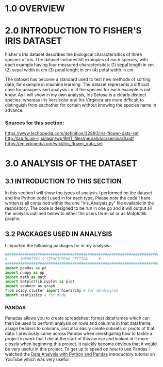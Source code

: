 # 1.0 OVERVIEW




# 2.0 INTRODUCTION TO FISHER'S IRIS DATASET
Fisher's Iris dataset describes the biological characterisitics of three species of iris. The dataset includes 50 examples of each species, with each example having four measured characteristics:
(1) sepal length in cm
(2) sepal width in cm
(3) petal lenght in cm
(4) petal width in cm

The dataset has become a standard used to test new methods of sorting data, for example in machine learning. 
The dataset represents a difficult case for unsupervised analysis i.e. if the species for each example is not know. As I will show in my own analysis, Iris Setosa is a clearly distinct species, whereas Iris Versicolor and Iris Virginica are more difficult to distinguish from eachother for certain without knowing the species name in advance. 

### Sources for this section: 
https://www.techopedia.com/definition/32880/iris-flower-data-set
http://lab.fs.uni-lj.si/lasin/wp/IMIT_files/neural/doc/seminar8.pdf
https://en.wikipedia.org/wiki/Iris_flower_data_set

# 3.0 ANALYSIS OF THE DATASET

## 3.1 INTRODUCTION TO THIS SECTION
In this section I will show the types of  analysis I performed on the dataset and the Python code I used in for each type. Please note the code I have written is all contained within the one "Iris_Analysis.py" file available in the respository. The code is designed to be run in one go and it will output all the analysis outlined below to either the users terminal or as Matplotlib graphs.

## 3.2 PACKAGES USED IN ANALYSIS 
I imported the following packages for in my analysis: 

````python 
#######################################################################
#      IMPORTING & STRUCTURING SECTION     #
#######################################################################
import pandas as pd
import numpy as np
import math as math
import matplotlib.pyplot as plot
import seaborn as graph
from scipy.cluster import hierarchy # for dendrogram
import statistics # for mode
````
### PANDAS
Panadas allows you to create spreadsheet format dataframes which can then be used to perform analysis on rows and columns in that dataframe, assign headers to columns, and also easily create subsets or pivots of that data. I previously came across Pandas when investigating how to tackle a project in work that I did at the start of this course and looked at it more closely when beginning this project. It quickly become obvious that it would be very useful in this project. 
To get up to speed on how to use Pandas I watched the [Data Analysis with Python and Pandas](https://www.youtube.com/watch?v=Iqjy9UqKKuo&list=PLQVvvaa0QuDc-3szzjeP6N6b0aDrrKyL-) introductory tutorial on YouTube which was very useful. 
